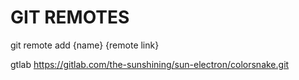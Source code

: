 # GIT REMOTES

git remote add {name} {remote link}

gtlab
https://gitlab.com/the-sunshining/sun-electron/colorsnake.git
